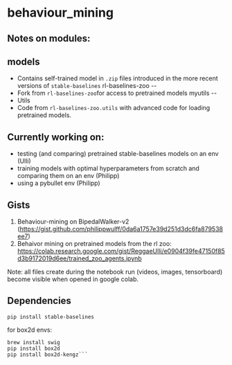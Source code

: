 # behaviour_mining

## Notes on modules:
models
--
- Contains self-trained model in `.zip` files introduced in the more recent versions of `stable-baselines`
rl-baselines-zoo
--
- Fork from `rl-baselines-zoo`for access to pretrained models
myutils
--
- Utils
- Code from `rl-baselines-zoo.utils` with advanced code for loading pretrained models.

## Currently working on:
- testing (and comparing) pretrained stable-baselines models on an env (Ulli)
- training models with optimal hyperparameters from scratch and comparing them on an env (Philipp)
- using a pybullet env (Philipp)

## Gists

1. Behaviour-mining on BipedalWalker-v2 (https://gist.github.com/philippwulff/0da6a1757e39d251d3dc6fa879538ee7)
2. Behaivor mining on pretrained models from the rl zoo:
https://colab.research.google.com/gist/ReggaeUlli/e0904f39fe47150f85d3b9172019d6ee/trained_zoo_agents.ipynb

Note: all files create during the notebook run (videos, images, tensorboard) become visible when opened in google colab.

## Dependencies

```
pip install stable-baselines
```

for box2d envs:
```
brew install swig
pip install box2d
pip install box2d-kengz```
